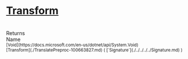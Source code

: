 # [Transform](./TranslatePreproc-100663827.md)


<br>
Returns<img width=500/>Name
<br>
<sub>[Void](https://docs.microsoft.com/en-us/dotnet/api/System.Void)</sub><img width=500/><sub>[Transform](./TranslatePreproc-100663827.md) ( [`Signature`](./../../../../Signature.md) )</sub><br>


